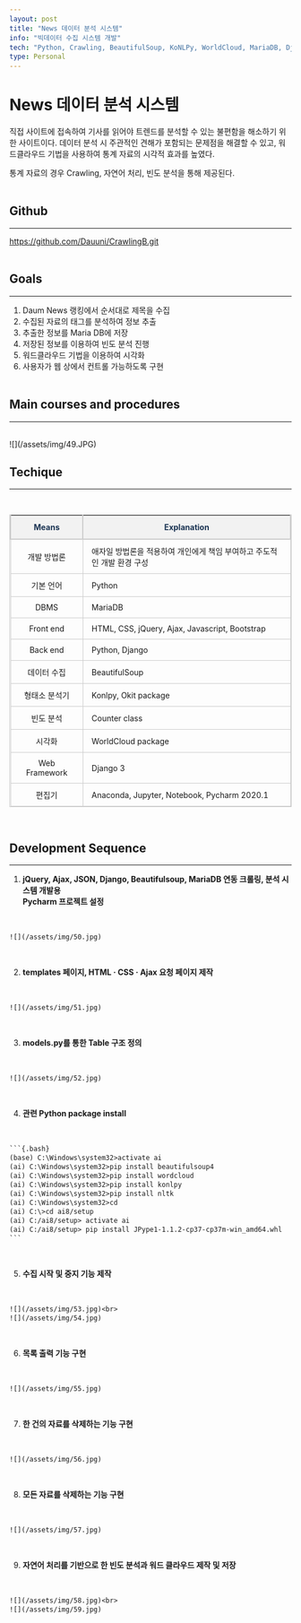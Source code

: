 ```yaml
---
layout: post
title: "News 데이터 분석 시스템"
info: "빅데이터 수집 시스템 개발"
tech: "Python, Crawling, BeautifulSoup, KoNLPy, WorldCloud, MariaDB, Django, Pycharm, HTML, CSS, jQuery,　　　　Ajax, Bootstrap"
type: Personal
---
```


<style>
  table {
      border-collapse: collapse;
      border-top: 1px solid #ccc;
      border-left: 1px solid #ccc;
      border-right: 1px solid #ccc;
      border-bottom: 1px solid #ccc;
  }
  table thead th {
  	  border-left: 2px solid #ccc;
  	  border-right: 2px solid #ccc;
  	  border-bottom: 2px solid #ccc;
      background-color: #F2F2F2;
      text-align: center;
      line-height: 1.5;
      padding: 10px;
      font-weight: bold;
      vertical-align: middle;
      color: #1b3453;
  }
  table td {
      padding: 10px 15px;
      vertical-align: middle;
      border-left: 1px solid #ccc;
      border-right: 1px solid #ccc;
      border-bottom: 1px solid #ccc;
}
</style>

# News 데이터 분석 시스템

직접 사이트에 접속하여 기사를 읽어야 트렌드를 분석할 수 있는 불편함을 해소하기 위한 사이트이다. 데이터 분석 시 주관적인 견해가 포함되는 문제점을 해결할 수 있고, 워드클라우드 기법을 사용하여 통계 자료의 시각적 효과를 높였다.

통계 자료의 경우 Crawling, 자연어 처리, 빈도 분석을 통해 제공된다.<br><br>


## Github
---
<https://github.com/Dauuni/CrawlingB.git>
<br><br>

## Goals
---

1. Daum News 랭킹에서 순서대로 제목을 수집
2. 수집된 자료의 태그를 분석하여 정보 추출
3. 추출한 정보를 Maria DB에 저장
4. 저장된 정보를 이용하여 빈도 분석 진행
5. 워드클라우드 기법을 이용하여 시각화
6. 사용자가 웹 상에서 컨트롤 가능하도록 구현
<br><br>

## Main courses and procedures
---

<br>
![](/assets/img/49.JPG)
<br>

## Techique
---
<br>

| Means | Explanation |
|:--------:|--------|
|개발 방법론|애자일 방법론을 적용하여 개인에게 책임 부여하고 주도적인 개발 환경 구성|
|기본 언어|Python|
|DBMS|MariaDB|
|Front end|HTML, CSS, jQuery, Ajax, Javascript, Bootstrap|
|Back end|Python, Django|
|데이터 수집|BeautifulSoup|
|형태소 분석기|Konlpy, Okit package|
|빈도 분석|Counter class|
|시각화|WorldCloud package|
|Web Framework|Django 3|
|편집기|Anaconda, Jupyter, Notebook, Pycharm 2020.1|

<br>

## Development Sequence
---

1. **jQuery, Ajax, JSON, Django, Beautifulsoup, MariaDB 연동 크롤링, 분석 시스템 개발용 <br>Pycharm 프로젝트 설정**
<br>

	![](/assets/img/50.jpg)
<br>

2. **templates 페이지, HTML · CSS · Ajax 요청 페이지 제작**
<br>

	![](/assets/img/51.jpg)
<br>

3. **models.py를 통한 Table 구조 정의**
<br>

	![](/assets/img/52.jpg)
<br>

4. **관련 Python package install**
<br>

	```{.bash}
	(base) C:\Windows\system32>activate ai
	(ai) C:\Windows\system32>pip install beautifulsoup4
	(ai) C:\Windows\system32>pip install wordcloud
	(ai) C:\Windows\system32>pip install konlpy
	(ai) C:\Windows\system32>pip install nltk
	(ai) C:\Windows\system32>cd
	(ai) C:\>cd ai8/setup
	(ai) C:/ai8/setup> activate ai
	(ai) C:/ai8/setup> pip install JPype1-1.1.2-cp37-cp37m-win_amd64.whl
	```
<br>

5. **수집 시작 및 중지 기능 제작**
<br>

	![](/assets/img/53.jpg)<br>
	![](/assets/img/54.jpg)
<br>

6. **목록 출력 기능 구현**
<br>

	![](/assets/img/55.jpg)
<br>

7. **한 건의 자료를 삭제하는 기능 구현**
<br>

	![](/assets/img/56.jpg)
<br>

8. **모든 자료를 삭제하는 기능 구현**
<br>

	![](/assets/img/57.jpg)
<br>

9. **자연어 처리를 기반으로 한 빈도 분석과 워드 클라우드 제작 및 저장**
<br>

	![](/assets/img/58.jpg)<br>
	![](/assets/img/59.jpg)